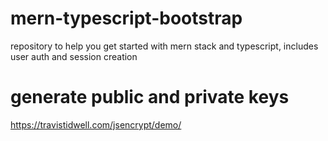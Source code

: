 # mern-typescript-bootstrap

repository to help you get started with mern stack and typescript, includes user auth and session creation

# generate public and private keys

https://travistidwell.com/jsencrypt/demo/
